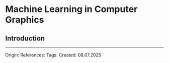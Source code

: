 # Machine Learning in Computer Graphics

## Introduction

---

Origin: 
References: 
Tags: 
Created: 08.07.2025

